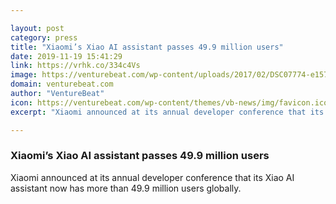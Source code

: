 ```yaml
---

layout: post
category: press
title: "Xiaomi’s Xiao AI assistant passes 49.9 million users"
date: 2019-11-19 15:41:29
link: https://vrhk.co/334c4Vs
image: https://venturebeat.com/wp-content/uploads/2017/02/DSC07774-e1574177598565.jpg?w=1200&strip=all
domain: venturebeat.com
author: "VentureBeat"
icon: https://venturebeat.com/wp-content/themes/vb-news/img/favicon.ico
excerpt: "Xiaomi announced at its annual developer conference that its Xiao AI assistant now has more than 49.9 million users globally."

---
```


### Xiaomi’s Xiao AI assistant passes 49.9 million users

Xiaomi announced at its annual developer conference that its Xiao AI assistant now has more than 49.9 million users globally.